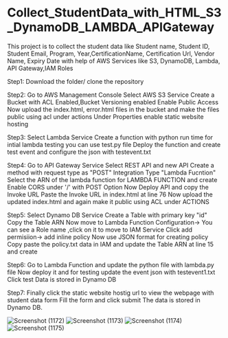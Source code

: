 # Collect_StudentData_with_HTML_S3_DynamoDB_LAMBDA_APIGateway
This project is to collect the student data like Student name, Student ID, Student Email, Program, Year,CertificationName, Certification Url, Vendor Name, Expiry Date with help of AWS Services like S3, DynamoDB, Lambda, API Gateway,IAM Roles

Step1:
Download the folder/ clone the repository

Step2:
Go to AWS Management Console
Select AWS S3 Service
Create a Bucket with ACL Enabled,Bucket Versioning enabled Enable Public Access
Now upload the index.html, error.html files in the bucket and make the files public using acl under actions
Under Properties enable static website hosting

Step3:
Select Lambda Service
Create a function with python run time
for intial lambda testing you can use test.py file
Deploy the function 
and create test event and configure the json with testevent.txt

Step4:
Go to API Gateway Service
Select REST API and new API
Create a method with request type as "POST"
Integration Type "Lambda Fucntion"
Select the ARN of the lambda function for LAMBDA FUNCTION and create
Enable CORS under '/' with POST Option
Now Deploy API and copy the Invoke URL
Paste the Invoke URL in index.html at line 76
Now upload the updated index.html and again make it public using ACL under ACTIONS

Step5:
Select Dynamo DB Service
Create a Table with primary key "id"
Copy the Table ARN
Now move to Lambda Function
Configuration-> You can see a Role name ,click on it to move to IAM Service
Click add permisiion-> add inline policy
Now use JSON format for creating policy 
Copy paste the policy.txt data in IAM and update the Table ARN at line 15 and create

Step6:
Go to Lambda Function and update the python file with lambda.py file
Now deploy it and for testing update the event json with testevent1.txt
Click test
Data is stored in Dynamo DB

Step7:
Finally click the static website hostig url to view the webpage with student data form
Fill the form and click submit
The data is stored in Dynamo DB.

![Screenshot (1172)](https://github.com/Sathvikkota/Collect_StudentData_with_HTML_S3_DynamoDB_LAMBDA_APIGateway/assets/96678527/1bcbaf23-b130-4e80-99ad-7e9615929a99)
![Screenshot (1173)](https://github.com/Sathvikkota/Collect_StudentData_with_HTML_S3_DynamoDB_LAMBDA_APIGateway/assets/96678527/ba414c2a-11b6-4b5e-aefc-a00914958dc6)
![Screenshot (1174)](https://github.com/Sathvikkota/Collect_StudentData_with_HTML_S3_DynamoDB_LAMBDA_APIGateway/assets/96678527/b2dfb548-3af7-4517-80ee-16ac112d7360)
![Screenshot (1175)](https://github.com/Sathvikkota/Collect_StudentData_with_HTML_S3_DynamoDB_LAMBDA_APIGateway/assets/96678527/5daf790e-6e0b-4954-bb30-dc765cb49f53)


